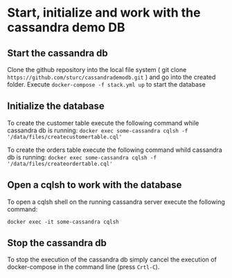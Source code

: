 # Start, initialize and work with the cassandra demo DB

## Start the cassandra db

Clone the github repository into the local file system ( git clone `https://github.com/sturc/cassandrademodb.git` ) and go into the created folder. 
Execute `docker-compose -f stack.yml up` to start the database

## Initialize the database 

To create the customer table execute the following command while cassandra db is running: 
`docker exec some-cassandra cqlsh -f '/data/files/createcustomertable.cql'`

To create the orders table execute the following command whild cassandra db is running:
`docker exec some-cassandra cqlsh -f '/data/files/createordertable.cql'`


## Open a cqlsh to work with the database

To open a cqlsh shell on the running cassandra server execute the following command: 

`docker exec -it some-cassandra cqlsh`


## Stop the cassandra db 

To stop the execution of the cassandra db simply cancel the execution of docker-compose in the command line (press `Crtl-C`).